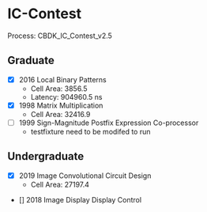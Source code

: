 # IC-Contest

Process: CBDK_IC_Contest_v2.5

## Graduate

- [x] 2016 Local Binary Patterns
  -   Cell Area: 3856.5
  -   Latency: 904960.5 ns
- [x] 1998 Matrix Multiplication
  -   Cell Area: 32416.9
- [ ] 1999 Sign-Magnitude Postfix Expression Co-processor
    - testfixture need to be modifed to run

## Undergraduate

- [x] 2019 Image Convolutional Circuit Design
  -   Cell Area: 27197.4
- [] 2018 Image Display Display Control